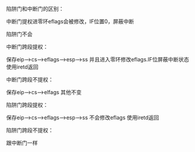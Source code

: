 陷阱门和中断门的区别：

中断门提权进零环eflags会被修改，IF位置0，屏蔽中断

陷阱门不会





中断门跨段提权：

保存eip-->cs-->eflags-->esp-->ss  并且进入零环修改eflags.IF位屏蔽中断状态		使用iretd返回

中断门跨段不提权：

保存eip-->cs-->elfags      其他不变



陷阱门跨段提权：

保存eip-->cs-->eflags-->esp-->ss  不会修改eflags		使用iretd返回

陷阱门跨段不提权：

跟中断门一样



